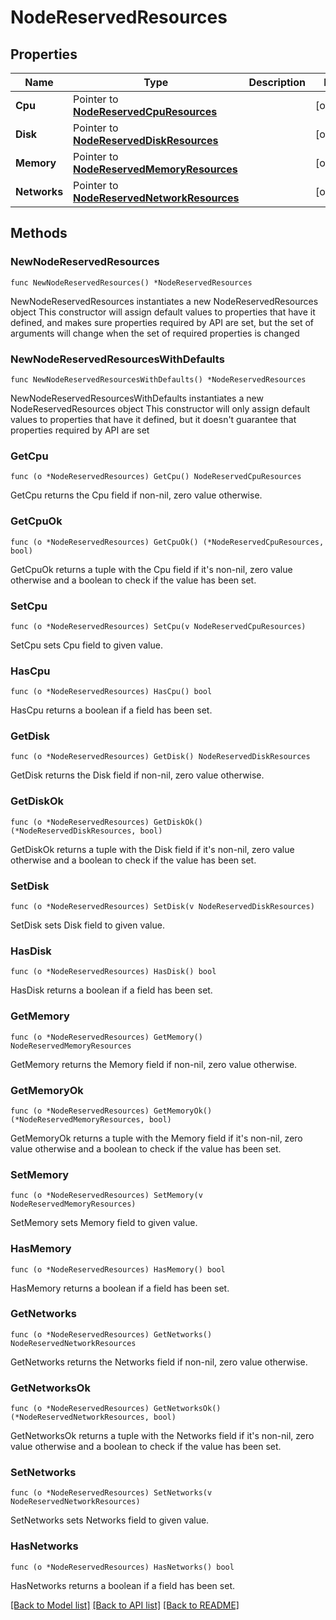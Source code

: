 # NodeReservedResources

## Properties

Name | Type | Description | Notes
------------ | ------------- | ------------- | -------------
**Cpu** | Pointer to [**NodeReservedCpuResources**](NodeReservedCpuResources.md) |  | [optional] 
**Disk** | Pointer to [**NodeReservedDiskResources**](NodeReservedDiskResources.md) |  | [optional] 
**Memory** | Pointer to [**NodeReservedMemoryResources**](NodeReservedMemoryResources.md) |  | [optional] 
**Networks** | Pointer to [**NodeReservedNetworkResources**](NodeReservedNetworkResources.md) |  | [optional] 

## Methods

### NewNodeReservedResources

`func NewNodeReservedResources() *NodeReservedResources`

NewNodeReservedResources instantiates a new NodeReservedResources object
This constructor will assign default values to properties that have it defined,
and makes sure properties required by API are set, but the set of arguments
will change when the set of required properties is changed

### NewNodeReservedResourcesWithDefaults

`func NewNodeReservedResourcesWithDefaults() *NodeReservedResources`

NewNodeReservedResourcesWithDefaults instantiates a new NodeReservedResources object
This constructor will only assign default values to properties that have it defined,
but it doesn't guarantee that properties required by API are set

### GetCpu

`func (o *NodeReservedResources) GetCpu() NodeReservedCpuResources`

GetCpu returns the Cpu field if non-nil, zero value otherwise.

### GetCpuOk

`func (o *NodeReservedResources) GetCpuOk() (*NodeReservedCpuResources, bool)`

GetCpuOk returns a tuple with the Cpu field if it's non-nil, zero value otherwise
and a boolean to check if the value has been set.

### SetCpu

`func (o *NodeReservedResources) SetCpu(v NodeReservedCpuResources)`

SetCpu sets Cpu field to given value.

### HasCpu

`func (o *NodeReservedResources) HasCpu() bool`

HasCpu returns a boolean if a field has been set.

### GetDisk

`func (o *NodeReservedResources) GetDisk() NodeReservedDiskResources`

GetDisk returns the Disk field if non-nil, zero value otherwise.

### GetDiskOk

`func (o *NodeReservedResources) GetDiskOk() (*NodeReservedDiskResources, bool)`

GetDiskOk returns a tuple with the Disk field if it's non-nil, zero value otherwise
and a boolean to check if the value has been set.

### SetDisk

`func (o *NodeReservedResources) SetDisk(v NodeReservedDiskResources)`

SetDisk sets Disk field to given value.

### HasDisk

`func (o *NodeReservedResources) HasDisk() bool`

HasDisk returns a boolean if a field has been set.

### GetMemory

`func (o *NodeReservedResources) GetMemory() NodeReservedMemoryResources`

GetMemory returns the Memory field if non-nil, zero value otherwise.

### GetMemoryOk

`func (o *NodeReservedResources) GetMemoryOk() (*NodeReservedMemoryResources, bool)`

GetMemoryOk returns a tuple with the Memory field if it's non-nil, zero value otherwise
and a boolean to check if the value has been set.

### SetMemory

`func (o *NodeReservedResources) SetMemory(v NodeReservedMemoryResources)`

SetMemory sets Memory field to given value.

### HasMemory

`func (o *NodeReservedResources) HasMemory() bool`

HasMemory returns a boolean if a field has been set.

### GetNetworks

`func (o *NodeReservedResources) GetNetworks() NodeReservedNetworkResources`

GetNetworks returns the Networks field if non-nil, zero value otherwise.

### GetNetworksOk

`func (o *NodeReservedResources) GetNetworksOk() (*NodeReservedNetworkResources, bool)`

GetNetworksOk returns a tuple with the Networks field if it's non-nil, zero value otherwise
and a boolean to check if the value has been set.

### SetNetworks

`func (o *NodeReservedResources) SetNetworks(v NodeReservedNetworkResources)`

SetNetworks sets Networks field to given value.

### HasNetworks

`func (o *NodeReservedResources) HasNetworks() bool`

HasNetworks returns a boolean if a field has been set.


[[Back to Model list]](../README.md#documentation-for-models) [[Back to API list]](../README.md#documentation-for-api-endpoints) [[Back to README]](../README.md)


